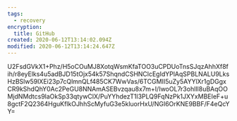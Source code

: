 ```yaml
---
tags:
  - recovery
encryption:
  title: GitHub
created: 2020-06-12T13:14:02.094Z
modified: 2020-06-12T13:14:24.647Z
---
```


U2FsdGVkX1+Phz/H5oCOuMJ8XotqWsmKfaTOO3uCPDUoTnsSJqzAhhXf8fih/r8eyElks4u5adBJD15tOjx54k57ShqndCSHNClcEgIdYPlAqSPBLNALU9LksHzBSlw59IXEi23p7cQlmnQLf485CK7WwVas/6TCGMII5uZy5AYYlXr1gDGgxCR9kShdQhY0Ac2PeGU8NNAmASEBvzqau8x7m+I/IwoOL7r3ohlIl8uBAqOOMjdNMdtcs9laOkSp33qtywClX/PuYYhdezT1l3PLQ9FqNzPk1JXYxMBEIeF+u8gctF2Q2364HguKflkOJhhScMyfuG3e5kluorHxU/NGI6OrKNE9BBF/F4eQcYY=

